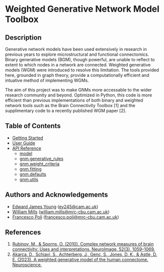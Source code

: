 # Weighted Generative Network Model Toolbox

## Description
Generative network models have been used extensively in research in previous years to explore microstructural and functional connectomics. Binary generative models (BGM), though powerful, are unable to reflect to extent to which nodes in a network are connected. Weighted generative models (WGM) were introduced to resolve this limitation. The tools provided here, grounded in graph theory, provide a computationally efficient and intuative method of implementing WGMs.

The aim of this project was to make GNMs more accessable to the wider research community and beyond. Optimized in Python, this code is more efficient than previous implementations of both binary and weighted network tools such as the Brain Connectivity Toolbox [1] and the supplimentary code to a recently published WGM paper [2].

## Table of Contents
- [Getting Started](getting-started.md)
- [User Guide](user-guide.md)
- [API Reference](api-reference/index.md)
    - [model](api-reference/model.md)
    - [gnm.generative_rules](api-reference/generative-rules.md)
    - [gnm.weight_criteria](api-refernece/weight-criteria.md)
    - [gnm.fitting](api-reference/fitting.md)
    - [gnm.defaults](api-reference/defaults.md)
    - [gnm.utils](api-reference/utils.md)

## Authors and Acknowledgements
- [Edward James Young](https://github.com/EdwardJamesYoung) (ey245@cam.ac.uk)
- [William Mills](https://github.com/wbmills) (william.mills@mrc-cbu.cam.ac.uk)
- [Francesco Poli](https://github.com/FrancescPoli) (francesco.poli@mrc-cbu.cam.ac.uk)


## References 
1. [Rubinov, M., & Sporns, O. (2010). Complex network measures of brain connectivity: Uses and interpretations. NeuroImage, 52(3), 1059–1069.](https://doi.org/10.1016%2Fj.neuroimage.2009.10.003)
2. [Akarca, D., Schiavi, S., Achterberg, J., Genc, S., Jones, D. K., & Astle, D. E. (2023). A weighted generative model of the human connectome. Neuroscience.](https://doi.org/10.1101/2023.06.23.546237)